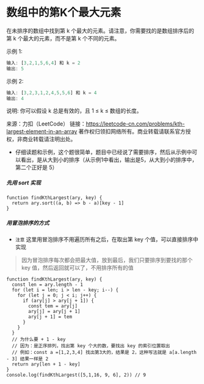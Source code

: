 # 数组中的第K个最大元素

在未排序的数组中找到第 k 个最大的元素。请注意，你需要找的是数组排序后的第 k 个最大的元素，而不是第 k 个不同的元素。

示例 1:
```js
输入: [3,2,1,5,6,4] 和 k = 2
输出: 5
```
示例 2:
```js
输入: [3,2,3,1,2,4,5,5,6] 和 k = 4
输出: 4
```
说明:
你可以假设 k 总是有效的，且 1 ≤ k ≤ 数组的长度。

来源：力扣（LeetCode）
链接：https://leetcode-cn.com/problems/kth-largest-element-in-an-array
著作权归领扣网络所有。商业转载请联系官方授权，非商业转载请注明出处。

- 仔细读题和示例，这个题很简单，题目中已经说了需要排序，然后从示例中可以看出，是从大到小的排序（从示例1中看出，输出是5，从大到小的排序中，第二个正好是 5）

##### 先用 sort 实现
```
function findKthLargest(ary, key) {
  return ary.sort((a, b) => b - a)[key - 1]
}
```

##### 用冒泡排序的方式
- `注意` 这里用冒泡排序不用遍历所有之后，在取出第 key 个值，可以直接排序中实现
> 因为冒泡排序每次都会把最大值，放到最后，我们只要排序到要找的那个 key 值，然后返回就可以了，不用排序所有的值

```
function findKthLargest(ary, key) {
  const len = ary.length - 1
  for (let i = len; i > len - key; i--) {
    for (let j = 0; j < i; j++) {
      if (ary[j] > ary[j + 1]) {
        const tem = ary[j]
        ary[j] = ary[j + 1]
        ary[j + 1] = tem
      }
    }
  }
  // 为什么要 + 1 - key
  // 因为：是正序排列，找出第 key 个大的数，要找出 key 的索引位置取出
  // 例如：const a =[1,2,3,4] 找出第3大的，结果是 2，这种写法就是 a[a.length - 3] 结果一样是 2
  return ary[len + 1 - key]
}
console.log(findKthLargest([5,1,16, 9, 6], 2)) // 9

```

